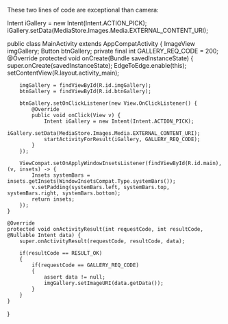 These two lines of code are exceptional than camera:

Intent iGallery = new Intent(Intent.ACTION_PICK);
iGallery.setData(MediaStore.Images.Media.EXTERNAL_CONTENT_URI);

public class MainActivity extends AppCompatActivity {
    ImageView imgGallery;
    Button btnGallery;
    private final int GALLERY_REQ_CODE = 200;
    @Override
    protected void onCreate(Bundle savedInstanceState) {
        super.onCreate(savedInstanceState);
        EdgeToEdge.enable(this);
        setContentView(R.layout.activity_main);

        imgGallery = findViewById(R.id.imgGallery);
        btnGallery = findViewById(R.id.btnGallery);

        btnGallery.setOnClickListener(new View.OnClickListener() {
            @Override
            public void onClick(View v) {
                Intent iGallery = new Intent(Intent.ACTION_PICK);
                iGallery.setData(MediaStore.Images.Media.EXTERNAL_CONTENT_URI);
                startActivityForResult(iGallery, GALLERY_REQ_CODE);
            }
        });

        ViewCompat.setOnApplyWindowInsetsListener(findViewById(R.id.main), (v, insets) -> {
            Insets systemBars = insets.getInsets(WindowInsetsCompat.Type.systemBars());
            v.setPadding(systemBars.left, systemBars.top, systemBars.right, systemBars.bottom);
            return insets;
        });
    }

    @Override
    protected void onActivityResult(int requestCode, int resultCode, @Nullable Intent data) {
        super.onActivityResult(requestCode, resultCode, data);

        if(resultCode == RESULT_OK)
        {
            if(requestCode == GALLERY_REQ_CODE)
            {
                assert data != null;
                imgGallery.setImageURI(data.getData());
            }
        }
    }
}
